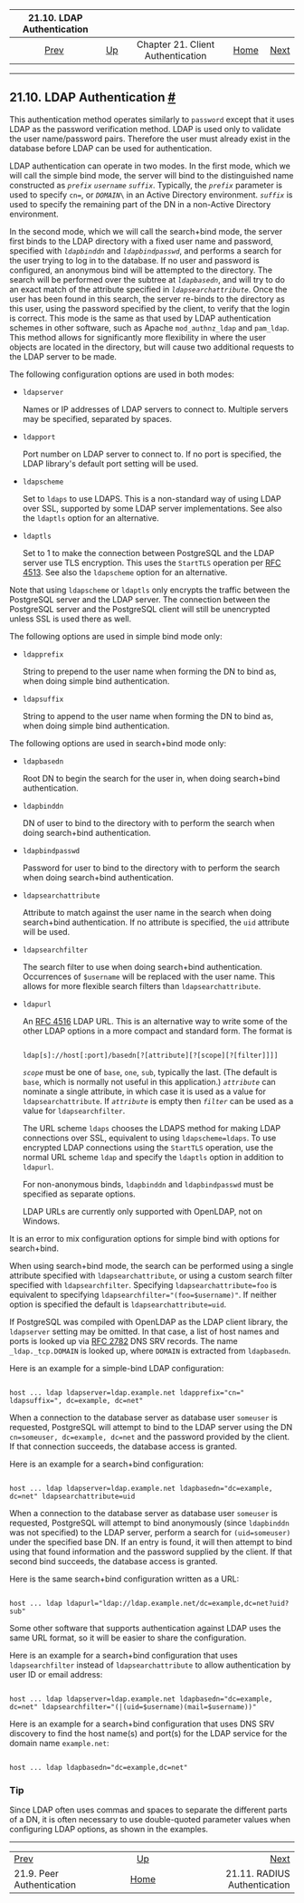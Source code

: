 <!--?xml version="1.0" encoding="UTF-8" standalone="no"?-->

|              21.10. LDAP Authentication             |                                                                      |                                   |                                                       |                                                          |
| :-------------------------------------------------: | :------------------------------------------------------------------- | :-------------------------------: | ----------------------------------------------------: | -------------------------------------------------------: |
| [Prev](auth-peer.html "21.9. Peer Authentication")  | [Up](client-authentication.html "Chapter 21. Client Authentication") | Chapter 21. Client Authentication | [Home](index.html "PostgreSQL 17devel Documentation") |  [Next](auth-radius.html "21.11. RADIUS Authentication") |

***

## 21.10. LDAP Authentication [#](#AUTH-LDAP)

This authentication method operates similarly to `password` except that it uses LDAP as the password verification method. LDAP is used only to validate the user name/password pairs. Therefore the user must already exist in the database before LDAP can be used for authentication.

LDAP authentication can operate in two modes. In the first mode, which we will call the simple bind mode, the server will bind to the distinguished name constructed as *`prefix`* *`username`* *`suffix`*. Typically, the *`prefix`* parameter is used to specify `cn=`, or *`DOMAIN`*`\` in an Active Directory environment. *`suffix`* is used to specify the remaining part of the DN in a non-Active Directory environment.

In the second mode, which we will call the search+bind mode, the server first binds to the LDAP directory with a fixed user name and password, specified with *`ldapbinddn`* and *`ldapbindpasswd`*, and performs a search for the user trying to log in to the database. If no user and password is configured, an anonymous bind will be attempted to the directory. The search will be performed over the subtree at *`ldapbasedn`*, and will try to do an exact match of the attribute specified in *`ldapsearchattribute`*. Once the user has been found in this search, the server re-binds to the directory as this user, using the password specified by the client, to verify that the login is correct. This mode is the same as that used by LDAP authentication schemes in other software, such as Apache `mod_authnz_ldap` and `pam_ldap`. This method allows for significantly more flexibility in where the user objects are located in the directory, but will cause two additional requests to the LDAP server to be made.

The following configuration options are used in both modes:

* `ldapserver`

    Names or IP addresses of LDAP servers to connect to. Multiple servers may be specified, separated by spaces.

* `ldapport`

    Port number on LDAP server to connect to. If no port is specified, the LDAP library's default port setting will be used.

* `ldapscheme`

    Set to `ldaps` to use LDAPS. This is a non-standard way of using LDAP over SSL, supported by some LDAP server implementations. See also the `ldaptls` option for an alternative.

* `ldaptls`

    Set to 1 to make the connection between PostgreSQL and the LDAP server use TLS encryption. This uses the `StartTLS` operation per [RFC 4513](https://tools.ietf.org/html/rfc4513). See also the `ldapscheme` option for an alternative.

Note that using `ldapscheme` or `ldaptls` only encrypts the traffic between the PostgreSQL server and the LDAP server. The connection between the PostgreSQL server and the PostgreSQL client will still be unencrypted unless SSL is used there as well.

The following options are used in simple bind mode only:

* `ldapprefix`

    String to prepend to the user name when forming the DN to bind as, when doing simple bind authentication.

* `ldapsuffix`

    String to append to the user name when forming the DN to bind as, when doing simple bind authentication.

The following options are used in search+bind mode only:

* `ldapbasedn`

    Root DN to begin the search for the user in, when doing search+bind authentication.

* `ldapbinddn`

    DN of user to bind to the directory with to perform the search when doing search+bind authentication.

* `ldapbindpasswd`

    Password for user to bind to the directory with to perform the search when doing search+bind authentication.

* `ldapsearchattribute`

    Attribute to match against the user name in the search when doing search+bind authentication. If no attribute is specified, the `uid` attribute will be used.

* `ldapsearchfilter`

    The search filter to use when doing search+bind authentication. Occurrences of `$username` will be replaced with the user name. This allows for more flexible search filters than `ldapsearchattribute`.

* `ldapurl`

    An [RFC 4516](https://tools.ietf.org/html/rfc4516) LDAP URL. This is an alternative way to write some of the other LDAP options in a more compact and standard form. The format is

    ```

    ldap[s]://host[:port]/basedn[?[attribute][?[scope][?[filter]]]]
    ```

    *`scope`* must be one of `base`, `one`, `sub`, typically the last. (The default is `base`, which is normally not useful in this application.) *`attribute`* can nominate a single attribute, in which case it is used as a value for `ldapsearchattribute`. If *`attribute`* is empty then *`filter`* can be used as a value for `ldapsearchfilter`.

    The URL scheme `ldaps` chooses the LDAPS method for making LDAP connections over SSL, equivalent to using `ldapscheme=ldaps`. To use encrypted LDAP connections using the `StartTLS` operation, use the normal URL scheme `ldap` and specify the `ldaptls` option in addition to `ldapurl`.

    For non-anonymous binds, `ldapbinddn` and `ldapbindpasswd` must be specified as separate options.

    LDAP URLs are currently only supported with OpenLDAP, not on Windows.

It is an error to mix configuration options for simple bind with options for search+bind.

When using search+bind mode, the search can be performed using a single attribute specified with `ldapsearchattribute`, or using a custom search filter specified with `ldapsearchfilter`. Specifying `ldapsearchattribute=foo` is equivalent to specifying `ldapsearchfilter="(foo=$username)"`. If neither option is specified the default is `ldapsearchattribute=uid`.

If PostgreSQL was compiled with OpenLDAP as the LDAP client library, the `ldapserver` setting may be omitted. In that case, a list of host names and ports is looked up via [RFC 2782](https://tools.ietf.org/html/rfc2782) DNS SRV records. The name `_ldap._tcp.DOMAIN` is looked up, where `DOMAIN` is extracted from `ldapbasedn`.

Here is an example for a simple-bind LDAP configuration:

```

host ... ldap ldapserver=ldap.example.net ldapprefix="cn=" ldapsuffix=", dc=example, dc=net"
```

When a connection to the database server as database user `someuser` is requested, PostgreSQL will attempt to bind to the LDAP server using the DN `cn=someuser, dc=example, dc=net` and the password provided by the client. If that connection succeeds, the database access is granted.

Here is an example for a search+bind configuration:

```

host ... ldap ldapserver=ldap.example.net ldapbasedn="dc=example, dc=net" ldapsearchattribute=uid
```

When a connection to the database server as database user `someuser` is requested, PostgreSQL will attempt to bind anonymously (since `ldapbinddn` was not specified) to the LDAP server, perform a search for `(uid=someuser)` under the specified base DN. If an entry is found, it will then attempt to bind using that found information and the password supplied by the client. If that second bind succeeds, the database access is granted.

Here is the same search+bind configuration written as a URL:

```

host ... ldap ldapurl="ldap://ldap.example.net/dc=example,dc=net?uid?sub"
```

Some other software that supports authentication against LDAP uses the same URL format, so it will be easier to share the configuration.

Here is an example for a search+bind configuration that uses `ldapsearchfilter` instead of `ldapsearchattribute` to allow authentication by user ID or email address:

```

host ... ldap ldapserver=ldap.example.net ldapbasedn="dc=example, dc=net" ldapsearchfilter="(|(uid=$username)(mail=$username))"
```

Here is an example for a search+bind configuration that uses DNS SRV discovery to find the host name(s) and port(s) for the LDAP service for the domain name `example.net`:

```

host ... ldap ldapbasedn="dc=example,dc=net"
```

### Tip

Since LDAP often uses commas and spaces to separate the different parts of a DN, it is often necessary to use double-quoted parameter values when configuring LDAP options, as shown in the examples.

***

|                                                     |                                                                      |                                                          |
| :-------------------------------------------------- | :------------------------------------------------------------------: | -------------------------------------------------------: |
| [Prev](auth-peer.html "21.9. Peer Authentication")  | [Up](client-authentication.html "Chapter 21. Client Authentication") |  [Next](auth-radius.html "21.11. RADIUS Authentication") |
| 21.9. Peer Authentication                           |         [Home](index.html "PostgreSQL 17devel Documentation")        |                             21.11. RADIUS Authentication |
